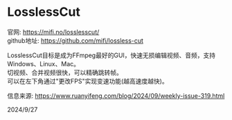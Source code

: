 # LosslessCut

官网: https://mifi.no/losslesscut/  
github地址: https://github.com/mifi/lossless-cut  

LosslessCut目标是成为FFmpeg最好的GUI，快速无损编辑视频、音频，支持Windows、Linux、Mac。  
切视频、合并视频很快，可以精确跳转帧。  
可以在左下角通过"更改FPS"实现变速功能(越高速度越快)。  

信息来源: https://www.ruanyifeng.com/blog/2024/09/weekly-issue-319.html  


2024/9/27  
